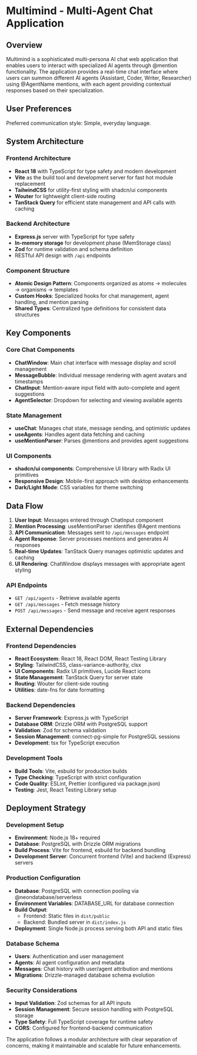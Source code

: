 # Multimind - Multi-Agent Chat Application

## Overview

Multimind is a sophisticated multi-persona AI chat web application that enables users to interact with specialized AI agents through @mention functionality. The application provides a real-time chat interface where users can summon different AI agents (Assistant, Coder, Writer, Researcher) using @AgentName mentions, with each agent providing contextual responses based on their specialization.

## User Preferences

Preferred communication style: Simple, everyday language.

## System Architecture

### Frontend Architecture
- **React 18** with TypeScript for type safety and modern development
- **Vite** as the build tool and development server for fast hot module replacement
- **TailwindCSS** for utility-first styling with shadcn/ui components
- **Wouter** for lightweight client-side routing
- **TanStack Query** for efficient state management and API calls with caching

### Backend Architecture
- **Express.js** server with TypeScript for type safety
- **In-memory storage** for development phase (MemStorage class)
- **Zod** for runtime validation and schema definition
- RESTful API design with `/api` endpoints

### Component Structure
- **Atomic Design Pattern**: Components organized as atoms → molecules → organisms → templates
- **Custom Hooks**: Specialized hooks for chat management, agent handling, and mention parsing
- **Shared Types**: Centralized type definitions for consistent data structures

## Key Components

### Core Chat Components
- **ChatWindow**: Main chat interface with message display and scroll management
- **MessageBubble**: Individual message rendering with agent avatars and timestamps
- **ChatInput**: Mention-aware input field with auto-complete and agent suggestions
- **AgentSelector**: Dropdown for selecting and viewing available agents

### State Management
- **useChat**: Manages chat state, message sending, and optimistic updates
- **useAgents**: Handles agent data fetching and caching
- **useMentionParser**: Parses @mentions and provides agent suggestions

### UI Components
- **shadcn/ui components**: Comprehensive UI library with Radix UI primitives
- **Responsive Design**: Mobile-first approach with desktop enhancements
- **Dark/Light Mode**: CSS variables for theme switching

## Data Flow

1. **User Input**: Messages entered through ChatInput component
2. **Mention Processing**: useMentionParser identifies @Agent mentions
3. **API Communication**: Messages sent to `/api/messages` endpoint
4. **Agent Response**: Server processes mentions and generates AI responses
5. **Real-time Updates**: TanStack Query manages optimistic updates and caching
6. **UI Rendering**: ChatWindow displays messages with appropriate agent styling

### API Endpoints
- `GET /api/agents` - Retrieve available agents
- `GET /api/messages` - Fetch message history
- `POST /api/messages` - Send message and receive agent responses

## External Dependencies

### Frontend Dependencies
- **React Ecosystem**: React 18, React DOM, React Testing Library
- **Styling**: TailwindCSS, class-variance-authority, clsx
- **UI Components**: Radix UI primitives, Lucide React icons
- **State Management**: TanStack Query for server state
- **Routing**: Wouter for client-side routing
- **Utilities**: date-fns for date formatting

### Backend Dependencies
- **Server Framework**: Express.js with TypeScript
- **Database ORM**: Drizzle ORM with PostgreSQL support
- **Validation**: Zod for schema validation
- **Session Management**: connect-pg-simple for PostgreSQL sessions
- **Development**: tsx for TypeScript execution

### Development Tools
- **Build Tools**: Vite, esbuild for production builds
- **Type Checking**: TypeScript with strict configuration
- **Code Quality**: ESLint, Prettier (configured via package.json)
- **Testing**: Jest, React Testing Library setup

## Deployment Strategy

### Development Setup
- **Environment**: Node.js 18+ required
- **Database**: PostgreSQL with Drizzle ORM migrations
- **Build Process**: Vite for frontend, esbuild for backend bundling
- **Development Server**: Concurrent frontend (Vite) and backend (Express) servers

### Production Configuration
- **Database**: PostgreSQL with connection pooling via @neondatabase/serverless
- **Environment Variables**: DATABASE_URL for database connection
- **Build Output**:
  - Frontend: Static files in `dist/public`
  - Backend: Bundled server in `dist/index.js`
- **Deployment**: Single Node.js process serving both API and static files

### Database Schema
- **Users**: Authentication and user management
- **Agents**: AI agent configuration and metadata
- **Messages**: Chat history with user/agent attribution and mentions
- **Migrations**: Drizzle-managed database schema evolution

### Security Considerations
- **Input Validation**: Zod schemas for all API inputs
- **Session Management**: Secure session handling with PostgreSQL storage
- **Type Safety**: Full TypeScript coverage for runtime safety
- **CORS**: Configured for frontend-backend communication

The application follows a modular architecture with clear separation of concerns, making it maintainable and scalable for future enhancements.
